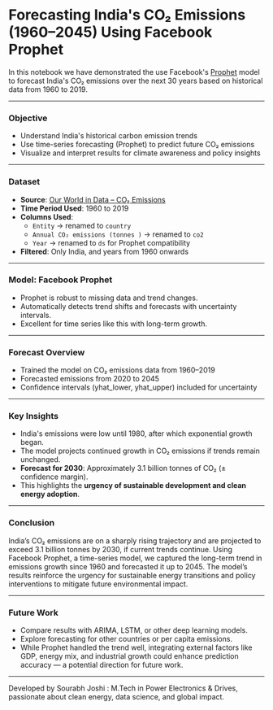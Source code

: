 
# Forecasting India's CO₂ Emissions (1960–2045) Using Facebook Prophet

In this notebook we have demonstrated the use Facebook's [Prophet](https://facebook.github.io/prophet/) model to forecast India's CO₂ emissions over the next 30 years based on historical data from 1960 to 2019.

---

### Objective

- Understand India's historical carbon emission trends
- Use time-series forecasting (Prophet) to predict future CO₂ emissions
- Visualize and interpret results for climate awareness and policy insights

---

###  Dataset

- **Source**: [Our World in Data – CO₂ Emissions](https://ourworldindata.org/co2-emissions)
- **Time Period Used**: 1960 to 2019
- **Columns Used**:
  - `Entity` → renamed to `country`
  - `Annual CO₂ emissions (tonnes )` → renamed to `co2`
  - `Year` → renamed to `ds` for Prophet compatibility
- **Filtered**: Only India, and years from 1960 onwards

---

###  Model: Facebook Prophet

- Prophet is robust to missing data and trend changes.
- Automatically detects trend shifts and forecasts with uncertainty intervals.
- Excellent for time series like this with long-term growth.

---

###  Forecast Overview

- Trained the model on CO₂ emissions data from 1960–2019
- Forecasted emissions from 2020 to 2045
- Confidence intervals (yhat_lower, yhat_upper) included for uncertainty

---

###  Key Insights

- India's emissions were low until 1980, after which exponential growth began.
- The model projects continued growth in CO₂ emissions if trends remain unchanged.
- **Forecast for 2030**: Approximately 3.1 billion tonnes of CO₂ (± confidence margin).
- This highlights the **urgency of sustainable development and clean energy adoption**.

---

### Conclusion

India’s CO₂ emissions are on a sharply rising trajectory and are projected to exceed 3.1 billion tonnes by 2030, if current trends continue.
Using Facebook Prophet, a time-series model, we captured the long-term trend in emissions growth since 1960 and forecasted it up to 2045.
The model’s results reinforce the urgency for sustainable energy transitions and policy interventions to mitigate future environmental impact.

---

### Future Work

- Compare results with ARIMA, LSTM, or other deep learning models.
- Explore forecasting for other countries or per capita emissions.
- While Prophet handled the trend well, integrating external factors like GDP, energy mix, and industrial growth could enhance prediction accuracy — a potential direction for future work.

---

 Developed by Sourabh Joshi : M.Tech in Power Electronics & Drives, passionate about clean energy, data science, and global impact.
